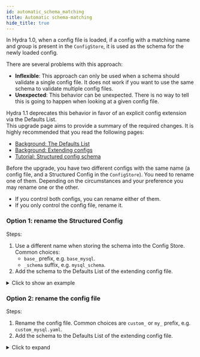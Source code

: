 ```yaml
---
id: automatic_schema_matching
title: Automatic schema-matching
hide_title: true
---
```


In Hydra 1.0, when a config file is loaded, if a config with a matching name and group is present in the `ConfigStore`,
it is used as the schema for the newly loaded config.

There are several problems with this approach:

- **Inflexible**: This approach can only be used when a schema should validate a single config file.
It does not work if you want to use the same schema to validate multiple config files.
- **Unexpected**: This behavior can be unexpected. There is no way to tell this is going to happen when looking at a given
config file.

Hydra 1.1 deprecates this behavior in favor of an explicit config extension via the Defaults List.  
This upgrade page aims to provide a summary of the required changes. It is highly recommended that you read the following pages:
- [Background: The Defaults List](../../advanced/defaults_list.md)
- [Background: Extending configs](../../patterns/extending_configs.md)
- [Tutorial: Structured config schema](../../tutorials/structured_config/5_schema.md)

Before the upgrade, you have two different configs with the same name (a config file, and a Structured Config in the `ConfigStore`).
You need to rename one of them. Depending on the circumstances and your preference you may rename one or the other.
- If you control both configs, you can rename either of them. 
- If you only control the config file, rename it.

### Option 1: rename the Structured Config
Steps:
1. Use a different name when storing the schema into the Config Store. Common choices:
   - `base_` prefix, e.g. `base_mysql`.
   - `_schema` suffix, e.g. `mysql_schema`.
2. Add the schema to the Defaults List of the extending config file.

<details><summary>Click to show an example</summary>

#### Hydra 1.0
<div className="row">
<div className="col col--6">

```yaml title="db/mysql.yaml"
# @package _group_
host: localhost
port: 3306






```
</div>
<div className="col col--6">

```python title="Schema for db/mysql.yaml"
@dataclass
class MySQLConfig:
    host: str
    port: int

cs = ConfigStore.instance()
cs.store(group="db",
         name="mysql", 
         node=MySQLConfig)
```
</div>
</div>

#### Hydra 1.1
<div className="row">
<div className="col col--6">

```yaml title="db/mysql.yaml" {1,2}
defaults:
  - base_mysql

host: localhost
port: 3306




```
</div>
<div className="col col--6">

```python title="Schema for db/mysql.yaml" {8}
@dataclass
class MySQLConfig:
    host: str
    port: int

cs = ConfigStore.instance()
cs.store(group="db",
         name="base_mysql", 
         node=MySQLConfig)
```
</div>
</div>

</details>

### Option 2: rename the config file
Steps:
1. Rename the config file. Common choices are `custom_` or `my_` prefix, e.g. `custom_mysql.yaml`.
2. Add the schema to the Defaults List of the extending config file.


<details><summary>Click to expand</summary>

#### Hydra 1.0
<div className="row">
<div className="col col--6">

```yaml title="db/mysql.yaml"
# @package _group_
host: localhost
port: 3306






```
</div>
<div className="col col--6">

```python title="Schema for db/mysql.yaml"
@dataclass
class MySQLConfig:
    host: str
    port: int

cs = ConfigStore.instance()
cs.store(group="db",
         name="mysql", 
         node=MySQLConfig)
```
</div>
</div>

#### Hydra 1.1
<div className="row">
<div className="col col--6">

```yaml title="db/custom_mysql.yaml <= NEW NAME!" {1,2}
defaults:
  - mysql

host: localhost
port: 3306




```
</div>
<div className="col col--6">

```python title="Schema for db/mysql.yaml"




                    NO CHANGES




```
</div>
</div>

</details>

